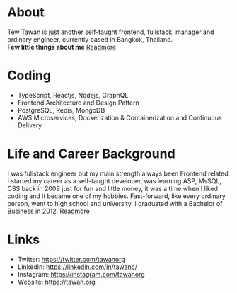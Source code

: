 # About

Tew Tawan is just another self-taught frontend, fullstack, manager and ordinary engineer, currently based in Bangkok, Thailand. <br>
**Few little things about me** [Readmore](about.md)

# Coding
- TypeScript, Reactjs, Nodejs, GraphQL
- Frontend Architecture and Design Pattern
- PostgreSQL, Redis, MongoDB
- AWS Microservices, Dockerization & Containerization and Continuous Delivery

# Life and Career Background

I was fullstack engineer but my main strength always been Frontend related. I started my career as a self-taught developer, was learning ASP, MsSQL, CSS back in 2009 just for fun and little money, it was a time when I liked coding and it became one of my hobbies. Fast-forward, like every ordinary person, went to high school and university. I graduated with a Bachelor of Business in 2012. 
[Readmore](background.md)

# Links
- Twitter: https://twitter.com/tawanorg
- LinkedIn: https://linkedin.com/in/tawanc/
- Instagram: https://instagram.com/tawanorg
- Website: https://tawan.org
